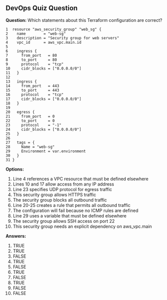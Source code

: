 ## DevOps Quiz Question

**Question:** Which statements about this Terraform configuration are correct?

```hcl
1  resource "aws_security_group" "web_sg" {
2    name        = "web-sg"
3    description = "Security group for web servers"
4    vpc_id      = aws_vpc.main.id
5  
6    ingress {
7      from_port   = 80
8      to_port     = 80
9      protocol    = "tcp"
10     cidr_blocks = ["0.0.0.0/0"]
11   }
12 
13   ingress {
14     from_port   = 443
15     to_port     = 443
16     protocol    = "tcp"
17     cidr_blocks = ["0.0.0.0/0"]
18   }
19 
20   egress {
21     from_port   = 0
22     to_port     = 0
23     protocol    = "-1"
24     cidr_blocks = ["0.0.0.0/0"]
25   }
26 
27   tags = {
28     Name = "web-sg"
29     Environment = var.environment
30   }
31 }
```

**Options:**
1. Line 4 references a VPC resource that must be defined elsewhere
2. Lines 10 and 17 allow access from any IP address
3. Line 23 specifies UDP protocol for egress traffic
4. This security group allows HTTPS traffic
5. The security group blocks all outbound traffic
6. Line 20-25 creates a rule that permits all outbound traffic
7. The configuration will fail because no ICMP rules are defined
8. Line 29 uses a variable that must be defined elsewhere
9. The security group allows SSH access on port 22
10. This security group needs an explicit dependency on aws_vpc.main

**Answers:**
1. TRUE
2. TRUE
3. FALSE
4. TRUE
5. FALSE
6. TRUE
7. FALSE
8. TRUE
9. FALSE
10. FALSE